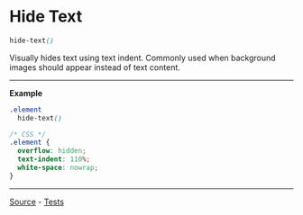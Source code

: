 # Hide Text

```css
hide-text()
```

Visually hides text using text indent. Commonly used when background images should appear instead of text content.

---

**Example**
```css
.element
  hide-text()

/* CSS */
.element {
  overflow: hidden;
  text-indent: 110%;
  white-space: nowrap;
}
```

---

[Source](https://github.com/jackbrewer/stylus-mixins/blob/master/lib/stylus-mixins/media/hide-text.styl) - [Tests](https://github.com/jackbrewer/stylus-mixins/blob/master/test/tests/media/hide-text.styl)
